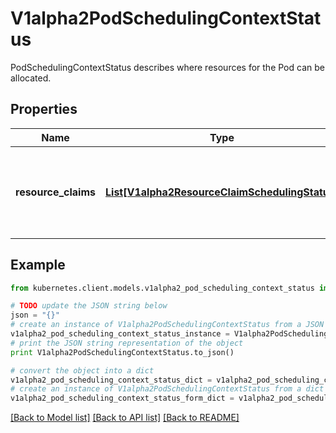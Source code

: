# V1alpha2PodSchedulingContextStatus

PodSchedulingContextStatus describes where resources for the Pod can be allocated.

## Properties
Name | Type | Description | Notes
------------ | ------------- | ------------- | -------------
**resource_claims** | [**List[V1alpha2ResourceClaimSchedulingStatus]**](V1alpha2ResourceClaimSchedulingStatus.md) | ResourceClaims describes resource availability for each pod.spec.resourceClaim entry where the corresponding ResourceClaim uses \&quot;WaitForFirstConsumer\&quot; allocation mode. | [optional] 

## Example

```python
from kubernetes.client.models.v1alpha2_pod_scheduling_context_status import V1alpha2PodSchedulingContextStatus

# TODO update the JSON string below
json = "{}"
# create an instance of V1alpha2PodSchedulingContextStatus from a JSON string
v1alpha2_pod_scheduling_context_status_instance = V1alpha2PodSchedulingContextStatus.from_json(json)
# print the JSON string representation of the object
print V1alpha2PodSchedulingContextStatus.to_json()

# convert the object into a dict
v1alpha2_pod_scheduling_context_status_dict = v1alpha2_pod_scheduling_context_status_instance.to_dict()
# create an instance of V1alpha2PodSchedulingContextStatus from a dict
v1alpha2_pod_scheduling_context_status_form_dict = v1alpha2_pod_scheduling_context_status.from_dict(v1alpha2_pod_scheduling_context_status_dict)
```
[[Back to Model list]](../README.md#documentation-for-models) [[Back to API list]](../README.md#documentation-for-api-endpoints) [[Back to README]](../README.md)


